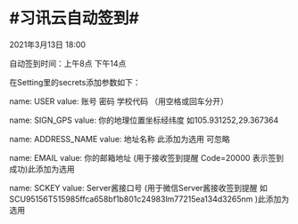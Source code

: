 # #习讯云自动签到#
2021年3月13日 18:00

自动签到时间：上午8点 下午14点

在Setting里的secrets添加参数如下：

name: USER
value: 账号 密码 学校代码     （用空格或回车分开）

name: SIGN_GPS
value: 你的地理位置坐标经纬度 如105.931252,29.367364

name: ADDRESS_NAME
value: 地址名称    此添加为选用 可忽略

name: EMAIL
value: 你的邮箱地址     (用于接收签到提醒  Code=20000 表示签到成功)此添加为选用

name: SCKEY
value: Server酱接口号  (用于微信Server酱接收签到提醒 如SCU95156T515985ffca658bf1b801c24983lm77215ea134d3265nm )此添加为选用




